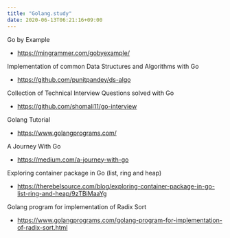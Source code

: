 ```yaml
---
title: "Golang.study"
date: 2020-06-13T06:21:16+09:00
---
```


Go by Example
 - https://mingrammer.com/gobyexample/

Implementation of common Data Structures and Algorithms with Go
 - https://github.com/punitpandey/ds-algo

Collection of Technical Interview Questions solved with Go
 - https://github.com/shomali11/go-interview

Golang Tutorial
- https://www.golangprograms.com/

A Journey With Go
 - https://medium.com/a-journey-with-go

Exploring container package in Go (list, ring and heap)
 - https://therebelsource.com/blog/exploring-container-package-in-go-list-ring-and-heap/9zTBiMaaYg

Golang program for implementation of Radix Sort
 - https://www.golangprograms.com/golang-program-for-implementation-of-radix-sort.html

